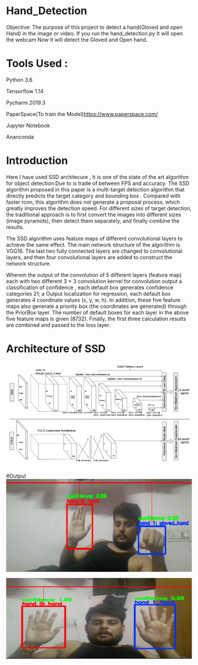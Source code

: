 # Hand_Detection
Objective: The purpose of this project to detect a hand(Gloved and open Hand) in the image or video. If you run the hand_detection.py It will open the webcam Now It will detect the Gloved and Open hand.

# Tools Used :

Python 3.6

Tensorflow 1.14

Pycharm 2019.3

PaperSpace(To train the Model)https://www.paperspace.com/

Jupyter Notebook 

Ananconda

# Introduction

Here I have used SSD architecure , It is one of the state of the art algorithm for object detection.Due to is trade of between FPS and accuracy.
The SSD algorithm proposed in this paper is a multi-target detection algorithm that directly predicts the target category and bounding box . Compared with faster rcnn, this algorithm does not generate a proposal process, which greatly improves the detection speed. For different sizes of target detection, the traditional approach is to first convert the images into different sizes (image pyramids), then detect them separately, and finally combine the results.

The SSD algorithm uses feature maps of different convolutional layers to achieve the same effect. The main network structure of the algorithm is VGG16. The last two fully connected layers are changed to convolutional layers, and then four convolutional layers are added to construct the network structure.

Wherein the output of the convolution of 5 different layers (feature map) each with two different 3 × 3 convolution kernel for convolution output a classification of confidence , each default box generates confidence categories 21; a Output localization for regression, each default box generates 4 coordinate values (x, y, w, h). In addition, these five feature maps also generate a priority box (the coordinates are generated) through the PriorBox layer. The number of default boxes for each layer in the above five feature maps is given (8732). Finally, the first three calculation results are combined and passed to the loss layer.

# Architecture of SSD
![Screenshot](ssd1.png)




#Output
![Screenshot](hand_detection.png)

![Screenshot](hand2323.png)


